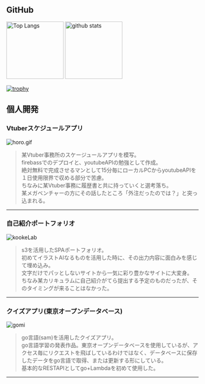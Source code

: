 ## GitHub

<p align="left"> 
  <img alt="Top Langs" height="150px" src="https://github-readme-stats.vercel.app/api/top-langs/?username=koo-ke&layout=compact&show_icons=true&theme=onedark" />
  <img alt="github stats" height="150px" src="https://github-readme-stats.vercel.app/api?username=koo-ke&theme=onedark&show_icons=ture" />
</p>

[![trophy](https://github-profile-trophy.vercel.app/?username=koo-ke)](https://github.com/ryo-ma/github-profile-trophy)


## 個人開発

### Vtuberスケジュールアプリ　
![horo.gif](https://qiita-image-store.s3.ap-northeast-1.amazonaws.com/0/387747/21aabbc0-4e4a-e964-3c76-14853b2263dd.gif)
>某Vtuber事務所のスケージュールアプリを模写。<br>
firebassでのデプロイと、youtubeAPIの勉強として作成。<br>
絶対無料で完成させるマンとして15分毎にローカルPCからyoutubeAPIを１日使用限界で収める部分で苦慮。<br>
ちなみに某Vtuber事務に履歴書と共に持っていくと選考落ち。<br>
某メガベンチャーの方にその話したところ「外注だったのでは？」と突っ込まれる。
---


### 自己紹介ポートフォリオ
![kookeLab](https://user-images.githubusercontent.com/50067058/234885268-4c0cdc00-bbb9-4b21-9562-55e617640743.gif)
>s3を活用したSPAポートフォリオ。<br>
初めてイラストAIなるものを活用した時に、その出力内容に面白みを感じて埋め込み。<br>
文字だけでパッとしないサイトから一気に彩り豊かなサイトに大変身。<br>
ちなみ某カリキュラムに自己紹介がてら提出する予定のものだったが、そのタイミングが来ることはなかった。
---

### クイズアプリ(東京オープンデータベース)
![gomi](https://github.com/koo-ke/koo-ke/assets/50067058/a5b33313-be80-4d09-8f3e-d39dea93b7b2)

>go言語(sam)を活用したクイズアプリ。<br>
go言語学習の発表作品。東京オープンデータベースを使用しているが、アクセス毎にリクエストを飛ばしているわけではなく、データベースに保存したデータをgo言語で取得、または更新する形にしている。<br>
基本的なRESTAPIとしてgo+Lambdaを初めて使用した。
---
